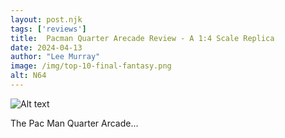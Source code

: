 ```yaml
---
layout: post.njk 
tags: ['reviews']
title:  Pacman Quarter Arecade Review - A 1:4 Scale Replica
date: 2024-04-13
author: "Lee Murray"
image: /img/top-10-final-fantasy.png
alt: N64
---
```


![Alt text](/img/fallout-pip-boy-replica.png "a title")

The Pac Man Quarter Arcade...